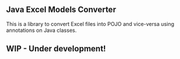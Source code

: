 ## Java Excel Models Converter

This is a library to convert Excel files into POJO and vice-versa using annotations on Java classes.

## WIP - Under development!
